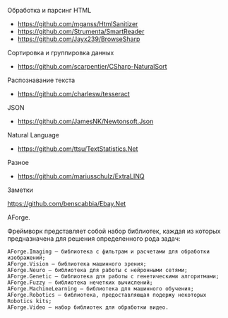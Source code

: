 Обработка и парсинг HTML

* https://github.com/mganss/HtmlSanitizer
* https://github.com/Strumenta/SmartReader
* https://github.com/Jayx239/BrowseSharp

Сортировка и группировка данных

* https://github.com/scarpentier/CSharp-NaturalSort

Распознавание текста

* https://github.com/charlesw/tesseract

JSON

* https://github.com/JamesNK/Newtonsoft.Json

Natural Language

* https://github.com/ttsu/TextStatistics.Net


Разное

* https://github.com/mariusschulz/ExtraLINQ

Заметки

https://github.com/benscabbia/Ebay.Net

AForge.

Фреймворк представляет собой набор библиотек, каждая из которых предназначена для решения определенного рода задач:

    AForge.Imaging – библиотека с фильтрам и расчетами для обработки изображений;
    AForge.Vision – библиотека машинного зрения;
    AForge.Neuro – библиотека для работы с нейронными сетями;
    AForge.Genetic – библиотека для работы с генетическими алгоритмами;
    AForge.Fuzzy – библиотека нечетких вычислений;
    AForge.MachineLearning – библиотека для машинного обучения;
    AForge.Robotics – библиотека, предоставляющая подержу некоторых Robotics kits;
    AForge.Video – набор библиотек для обработки видео.
